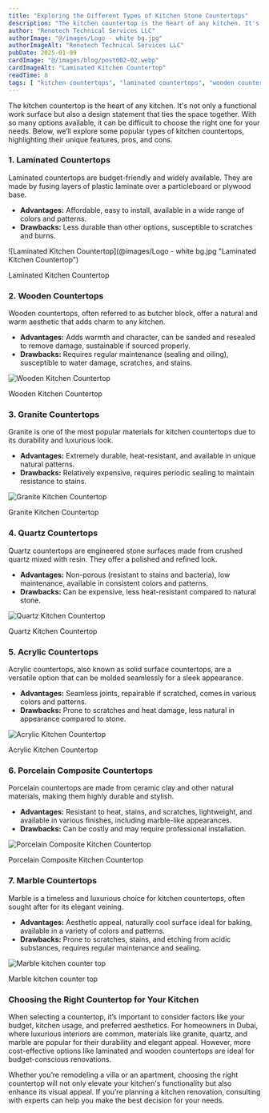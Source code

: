 ```yaml
---
title: "Exploring the Different Types of Kitchen Stone Countertops"
description: "The kitchen countertop is the heart of any kitchen. It's not only a functional work surface but also a design statement that ties the space together. With so many options available, it can be difficult to choose the right one for your needs. Below, we’ll explore some popular types of kitchen countertops, highlighting their unique features, pros, and cons."
author: "Renotech Technical Services LLC"
authorImage: "@/images/Logo - white bg.jpg"
authorImageAlt: "Renotech Technical Services LLC"
pubDate: 2025-01-09
cardImage: "@/images/blog/post002-02.webp"
cardImageAlt: "Laminated Kitchen Countertop"
readTime: 8
tags: [ "kitchen countertops", "laminated countertops", "wooden countertops", "granite countertops", "quartz countertops", "acrylic countertops", "porcelain composite countertops", "marble countertops" ]
---
```


The kitchen countertop is the heart of any kitchen. It's not only a functional work surface but also a design statement that ties the space together. With so many options available, it can be difficult to choose the right one for your needs. Below, we’ll explore some popular types of kitchen countertops, highlighting their unique features, pros, and cons.

### **1. Laminated Countertops**

Laminated countertops are budget-friendly and widely available. They are made by fusing layers of plastic laminate over a particleboard or plywood base.

-   **Advantages:**  Affordable, easy to install, available in a wide range of colors and patterns.
-   **Drawbacks:**  Less durable than other options, susceptible to scratches and burns.

  

![Laminated Kitchen Countertop](@images/Logo - white bg.jpg "Laminated Kitchen Countertop")

Laminated Kitchen Countertop

### **2. Wooden Countertops**

Wooden countertops, often referred to as butcher block, offer a natural and warm aesthetic that adds charm to any kitchen.

-   **Advantages:**  Adds warmth and character, can be sanded and resealed to remove damage, sustainable if sourced properly.
-   **Drawbacks:**  Requires regular maintenance (sealing and oiling), susceptible to water damage, scratches, and stains.

  

![Wooden Kitchen Countertop](@/images/blog/post002-02.webp "Wooden Kitchen Countertop")

Wooden Kitchen Countertop

### **3. Granite Countertops**

Granite is one of the most popular materials for kitchen countertops due to its durability and luxurious look.

-   **Advantages:**  Extremely durable, heat-resistant, and available in unique natural patterns.
-   **Drawbacks:**  Relatively expensive, requires periodic sealing to maintain resistance to stains.

  

![Granite Kitchen Countertop](@/images/blog/post002-03.webp "Granite Kitchen Countertop")

Granite Kitchen Countertop

### **4. Quartz Countertops**

Quartz countertops are engineered stone surfaces made from crushed quartz mixed with resin. They offer a polished and refined look.

-   **Advantages:**  Non-porous (resistant to stains and bacteria), low maintenance, available in consistent colors and patterns.
-   **Drawbacks:**  Can be expensive, less heat-resistant compared to natural stone.

  

![Quartz Kitchen Countertop](@/images/blog/post002-04.webp "Quartz Kitchen Countertop")

Quartz Kitchen Countertop

### **5. Acrylic Countertops**

Acrylic countertops, also known as solid surface countertops, are a versatile option that can be molded seamlessly for a sleek appearance.

-   **Advantages:**  Seamless joints, repairable if scratched, comes in various colors and patterns.
-   **Drawbacks:**  Prone to scratches and heat damage, less natural in appearance compared to stone.

  

![Acrylic Kitchen Countertop](@/images/blog/post002-05.webp "Acrylic Kitchen Countertop")

Acrylic Kitchen Countertop

### **6. Porcelain Composite Countertops**

Porcelain countertops are made from ceramic clay and other natural materials, making them highly durable and stylish.

-   **Advantages:**  Resistant to heat, stains, and scratches, lightweight, and available in various finishes, including marble-like appearances.
-   **Drawbacks:**  Can be costly and may require professional installation.

  

![Porcelain Composite Kitchen Countertop](@/images/blog/post002-06.webp "Porcelain Composite Kitchen Countertop")

Porcelain Composite Kitchen Countertop

### **7. Marble Countertops**

Marble is a timeless and luxurious choice for kitchen countertops, often sought after for its elegant veining.

-   **Advantages:**  Aesthetic appeal, naturally cool surface ideal for baking, available in a variety of colors and patterns.
-   **Drawbacks:**  Prone to scratches, stains, and etching from acidic substances, requires regular maintenance and sealing.

  

![Marble kitchen counter top](@/images/blog/post002-07.webp "Marble kitchen counter top")

Marble kitchen counter top

### **Choosing the Right Countertop for Your Kitchen**

When selecting a countertop, it’s important to consider factors like your budget, kitchen usage, and preferred aesthetics. For homeowners in Dubai, where luxurious interiors are common, materials like granite, quartz, and marble are popular for their durability and elegant appeal. However, more cost-effective options like laminated and wooden countertops are ideal for budget-conscious renovations.

Whether you’re remodeling a villa or an apartment, choosing the right countertop will not only elevate your kitchen's functionality but also enhance its visual appeal. If you’re planning a kitchen renovation, consulting with experts can help you make the best decision for your needs.
